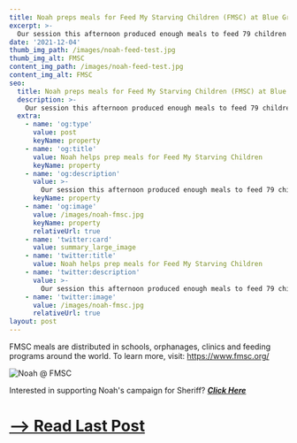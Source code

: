 ```yaml
---
title: Noah preps meals for Feed My Starving Children (FMSC) at Blue Grass Church.
excerpt: >-
  Our session this afternoon produced enough meals to feed 79 children every day for a year!
date: '2021-12-04'
thumb_img_path: /images/noah-feed-test.jpg
thumb_img_alt: FMSC
content_img_path: /images/noah-feed-test.jpg
content_img_alt: FMSC
seo:
  title: Noah preps meals for Feed My Starving Children (FMSC) at Blue Grass Church.
  description: >-
    Our session this afternoon produced enough meals to feed 79 children every day for a year!
  extra:
    - name: 'og:type'
      value: post
      keyName: property
    - name: 'og:title'
      value: Noah helps prep meals for Feed My Starving Children
      keyName: property
    - name: 'og:description'
      value: >-
        Our session this afternoon produced enough meals to feed 79 children every day for a year!
      keyName: property
    - name: 'og:image'
      value: /images/noah-fmsc.jpg
      keyName: property
      relativeUrl: true
    - name: 'twitter:card'
      value: summary_large_image
    - name: 'twitter:title'
      value: Noah helps prep meals for Feed My Starving Children
    - name: 'twitter:description'
      value: >-
        Our session this afternoon produced enough meals to feed 79 children every day for a year!
    - name: 'twitter:image'
      value: /images/noah-fmsc.jpg
      relativeUrl: true
layout: post
---
```


FMSC meals are distributed in schools, orphanages, clinics and feeding programs around the world. To learn more, visit: https://www.fmsc.org/

![Noah @ FMSC](/images/noah-feed.jpg)

Interested in supporting Noah's campaign for Sheriff? ***[Click Here](/join)***

# [--> Read Last Post](/posts/small-biz-saturday)

